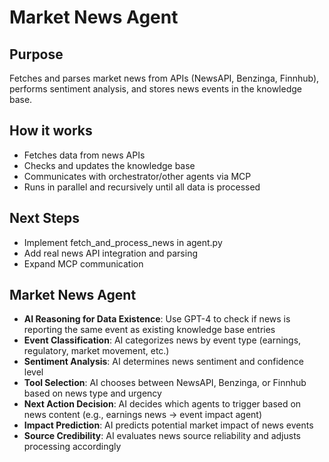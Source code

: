 # Market News Agent

## Purpose
Fetches and parses market news from APIs (NewsAPI, Benzinga, Finnhub), performs sentiment analysis, and stores news events in the knowledge base.

## How it works
- Fetches data from news APIs
- Checks and updates the knowledge base
- Communicates with orchestrator/other agents via MCP
- Runs in parallel and recursively until all data is processed

## Next Steps
- Implement fetch_and_process_news in agent.py
- Add real news API integration and parsing
- Expand MCP communication

## **Market News Agent**
- **AI Reasoning for Data Existence**: Use GPT-4 to check if news is reporting the same event as existing knowledge base entries
- **Event Classification**: AI categorizes news by event type (earnings, regulatory, market movement, etc.)
- **Sentiment Analysis**: AI determines news sentiment and confidence level
- **Tool Selection**: AI chooses between NewsAPI, Benzinga, or Finnhub based on news type and urgency
- **Next Action Decision**: AI decides which agents to trigger based on news content (e.g., earnings news → event impact agent)
- **Impact Prediction**: AI predicts potential market impact of news events
- **Source Credibility**: AI evaluates news source reliability and adjusts processing accordingly 